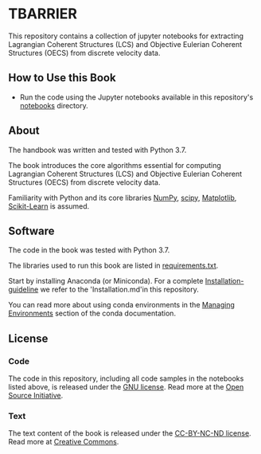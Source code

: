 # TBARRIER

This repository contains a collection of jupyter notebooks for extracting Lagrangian Coherent Structures (LCS) and Objective Eulerian Coherent Structures (OECS) from discrete velocity data.

## How to Use this Book

- Run the code using the Jupyter notebooks available in this repository's [notebooks](TBarrier) directory.

## About

The handbook was written and tested with Python 3.7.

The book introduces the core algorithms essential for computing Lagrangian Coherent Structures (LCS) and Objective Eulerian Coherent Structures (OECS) from discrete velocity data.

Familiarity with Python and its core libraries [NumPy](http://numpy.org), [scipy](https://scipy.org/), [Matplotlib](http://matplotlib.org), [Scikit-Learn](http://scikit-learn.org) is assumed.


## Software

The code in the book was tested with Python 3.7.

The libraries used to run this book are listed in [requirements.txt](requirements.txt).

Start by installing Anaconda (or Miniconda). For a complete [Installation-guideline](Installation.md) we refer to the 'Installation.md'in this repository.

You can read more about using conda environments in the [Managing Environments](http://conda.pydata.org/docs/using/envs.html) section of the conda documentation.

## License

### Code
The code in this repository, including all code samples in the notebooks listed above, is released under the [GNU license](LICENSE-CODE). Read more at the [Open Source Initiative](https://opensource.org/osd).

### Text
The text content of the book is released under the [CC-BY-NC-ND license](LICENSE-TEXT). Read more at [Creative Commons](https://creativecommons.org/licenses/by-nc-nd/3.0/us/legalcode).
